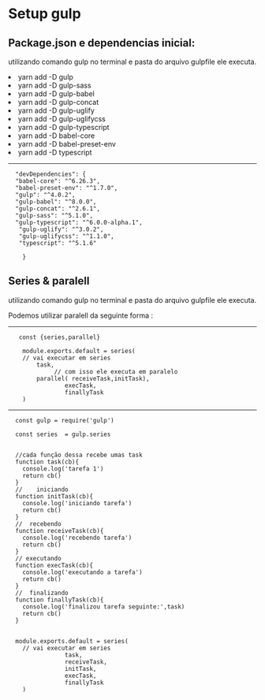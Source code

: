 #                         Setup gulp 

<section>
<h2> Package.json e dependencias inicial: </h2>
      
<p> utilizando comando gulp no terminal e pasta do arquivo gulpfile ele executa.

<li> yarn add -D gulp
<li> yarn add -D gulp-sass
<li> yarn add -D gulp-babel
<li> yarn add -D gulp-concat
<li> yarn add -D gulp-uglify 
<li> yarn add -D gulp-uglifycss
<li> yarn add -D gulp-typescript 
<li> yarn add -D babel-core
<li> yarn add -D babel-preset-env
<li> yarn add -D typescript

<hr>

      "devDependencies": {
      "babel-core": "^6.26.3",
      "babel-preset-env": "^1.7.0",
      "gulp": "^4.0.2",
      "gulp-babel": "^8.0.0",
      "gulp-concat": "^2.6.1",
      "gulp-sass": "^5.1.0",
      "gulp-typescript": "^6.0.0-alpha.1",
       "gulp-uglify": "^3.0.2",
       "gulp-uglifycss": "^1.1.0",
       "typescript": "^5.1.6"
          
        }
</section>
<section>
<h2> Series & paralell  </h2>
      
<p> utilizando comando gulp no terminal e pasta do arquivo gulpfile ele executa.

<p> Podemos utilizar paralell da seguinte forma :</p>

<hr>
      
       const {series,parallel}

        module.exports.default = series(
        // vai executar em series
            task,
                 // com isso ele executa em paralelo
            parallel( receiveTask,initTask),
                    execTask,
                    finallyTask
        )


<hr>

      const gulp = require('gulp')  
           
      const series  = gulp.series


      //cada função dessa recebe umas task
      function task(cb){
        console.log('tarefa 1')
        return cb()
      }
      //    iniciando
      function initTask(cb){
        console.log('iniciando tarefa')
        return cb()
      }
      //  recebendo
      function receiveTask(cb){
        console.log('recebendo tarefa')
        return cb()
      }
      // executando
      function execTask(cb){
        console.log('executando a tarefa')
        return cb()
      }
      //  finalizando
      function finallyTask(cb){
        console.log('finalizou tarefa seguinte:',task)
        return cb()
      }


      module.exports.default = series(
        // vai executar em series
                    task,
                    receiveTask,
                    initTask,
                    execTask,
                    finallyTask
        )


</section>

